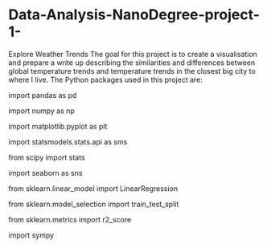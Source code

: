 # Data-Analysis-NanoDegree-project-1-
Explore Weather Trends
The goal for this project is to create a visualisation and prepare a write up describing the similarities and differences between global temperature trends and temperature trends in the closest big city to where I live.
The Python packages used in this project are:

import pandas as pd

import numpy as np

import matplotlib.pyplot as plt

import statsmodels.stats.api as sms

from scipy import stats

import seaborn as sns

from sklearn.linear_model import LinearRegression

from sklearn.model_selection import train_test_split

from sklearn.metrics import r2_score

import sympy
